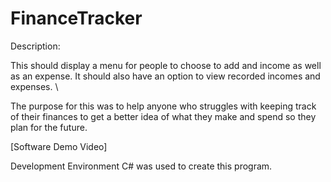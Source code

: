 # FinanceTracker

Description:

This should display a menu for people to choose to add and income as well as an expense. It should also have an option to view recorded incomes and expenses. \

The purpose for this was to help anyone who struggles with keeping track of their finances to get a better idea of what they make and spend so they plan for the future.

[Software Demo Video] 

Development Environment
C# was used to create this program.
